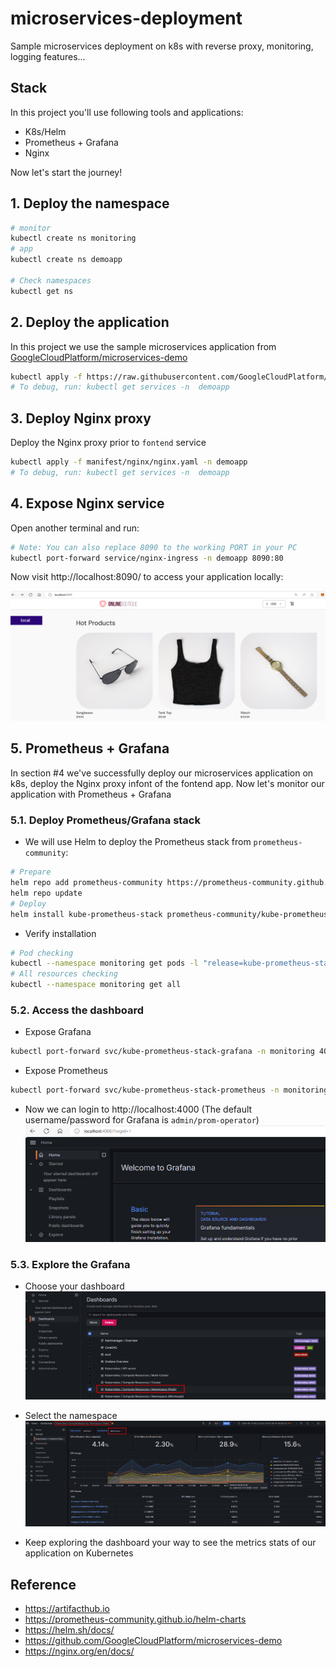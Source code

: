 # microservices-deployment

Sample microservices deployment on k8s with reverse proxy, monitoring, logging features...

## Stack

In this project you'll use following tools and applications:

- K8s/Helm
- Prometheus + Grafana
- Nginx

Now let's start the journey!

## 1. Deploy the namespace

```bash
# monitor
kubectl create ns monitoring
# app
kubectl create ns demoapp

# Check namespaces
kubectl get ns
```

## 2. Deploy the application

In this project we use the sample microservices application from [GoogleCloudPlatform/microservices-demo](https://github.com/GoogleCloudPlatform/microservices-demo)

```bash
kubectl apply -f https://raw.githubusercontent.com/GoogleCloudPlatform/microservices-demo/main/release/kubernetes-manifests.yaml -n demoapp
# To debug, run: kubectl get services -n  demoapp
```

## 3. Deploy Nginx proxy

Deploy the Nginx proxy prior to `fontend` service

```bash
kubectl apply -f manifest/nginx/nginx.yaml -n demoapp
# To debug, run: kubectl get services -n  demoapp
```

## 4. Expose Nginx service

Open another terminal and run:

```bash
# Note: You can also replace 8090 to the working PORT in your PC
kubectl port-forward service/nginx-ingress -n demoapp 8090:80
```

Now visit http://localhost:8090/ to access your application locally:

![nginx-ok](assets/nginx-ok.png)

## 5. Prometheus + Grafana

In section #4 we've successfully deploy our microservices application on k8s, deploy the Nginx proxy infont of the fontend app. Now let's monitor our application with Prometheus + Grafana

### 5.1. Deploy Prometheus/Grafana stack

<!-- ![prometheus-architecture](assets/prometheus-architecture.png) -->

- We will use Helm to deploy the Prometheus stack from `prometheus-community`:

```bash
# Prepare
helm repo add prometheus-community https://prometheus-community.github.io/helm-charts
helm repo update
# Deploy
helm install kube-prometheus-stack prometheus-community/kube-prometheus-stack --namespace monitoring
```

- Verify installation

```bash
# Pod checking
kubectl --namespace monitoring get pods -l "release=kube-prometheus-stack"
# All resources checking
kubectl --namespace monitoring get all
```

### 5.2. Access the dashboard

- Expose Grafana

```bash
kubectl port-forward svc/kube-prometheus-stack-grafana -n monitoring 4000:80
```

- Expose Prometheus

```bash
kubectl port-forward svc/kube-prometheus-stack-prometheus -n monitoring 4001:9090
```

- Now we can login to http://localhost:4000 (The default username/password for Grafana is `admin/prom-operator`)
  ![grafana-login-ok](assets/grafana-login-ok.png)

### 5.3. Explore the Grafana

- Choose your dashboard
  ![choosing-dashboard](assets/choosing-dashboard.png)

- Select the namespace
  ![dashboard-resource-pod](assets/dashboard-resource-pod.png)

- Keep exploring the dashboard your way to see the metrics stats of our application on Kubernetes

## Reference

- https://artifacthub.io
- https://prometheus-community.github.io/helm-charts
- https://helm.sh/docs/
- https://github.com/GoogleCloudPlatform/microservices-demo
- https://nginx.org/en/docs/
